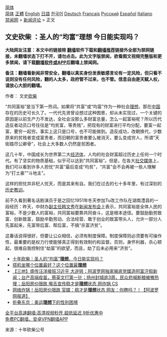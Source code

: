  <!-- 面包屑导航 --> <div class="breadcrumb"><!-- GTranslate: https://gtranslate.io/ -->  <div class="switcher notranslate">  <div class="selected">  <a href="#" onclick="return false;"> 简体</a>  </div>  <div class="option">  <a href="https://www.bannedbook.org" onclick="doGTranslate('zh-CN|zh-CN');jQuery('div.switcher div.selected a').html(jQuery(this).html());return false;" title="简体中文" class="nturl selected"> 简体</a>  <a href="https://www.bannedbook.org/zh-tw/" onclick="doGTranslate('zh-CN|zh-TW');jQuery('div.switcher div.selected a').html(jQuery(this).html());return false;" title="繁體中文" class="nturl"> 正體</a>  <a href="https://www.bannedbook.org/en/" onclick="doGTranslate('zh-CN|en');jQuery('div.switcher div.selected a').html(jQuery(this).html());return false;" title="English" class="nturl"> English</a>  <a href="https://www.bannedbook.org/ja/" onclick="doGTranslate('zh-CN|ja');jQuery('div.switcher div.selected a').html(jQuery(this).html());return false;" title="日本語" class="nturl"> 日語</a>  <a href="https://www.bannedbook.org/ko/" onclick="doGTranslate('zh-CN|ko');jQuery('div.switcher div.selected a').html(jQuery(this).html());return false;" title="한국어" class="nturl"> 한국어</a>  <a href="https://www.bannedbook.org/de/" onclick="doGTranslate('zh-CN|de');jQuery('div.switcher div.selected a').html(jQuery(this).html());return false;" title="Deutsch" class="nturl"> Deutsch</a>  <a href="https://www.bannedbook.org/fr/" onclick="doGTranslate('zh-CN|fr');jQuery('div.switcher div.selected a').html(jQuery(this).html());return false;" title="Français" class="nturl"> Français</a>  <a href="https://www.bannedbook.org/ru/" onclick="doGTranslate('zh-CN|ru');jQuery('div.switcher div.selected a').html(jQuery(this).html());return false;" title="Русский" class="nturl"> Русский</a>  <a href="https://www.bannedbook.org/es/" onclick="doGTranslate('zh-CN|es');jQuery('div.switcher div.selected a').html(jQuery(this).html());return false;" title="Español" class="nturl"> Español</a>  <a href="https://www.bannedbook.org/it/" onclick="doGTranslate('zh-CN|it');jQuery('div.switcher div.selected a').html(jQuery(this).html());return false;" title="Italiano" class="nturl"> Italiano</a>  </div>  </div>      <div class='breadcrumb-sub'><!-- Breadcrumb NavXT 6.3.0 --> <a href="https://www.bannedbook.org/" class="home">禁闻网</a> &gt; <a href="https://www.bannedbook.org/bnews/comments/" class="category">新闻评论</a> &gt; 正文</div></div><h2>文史砍柴 ：圣人的“均富”理想 今日能实现吗？</h2> <p class="notice"><b>大陆网友注意：本文中的链接除 <a href="https://github.com/bannedbook/fanqiang" >翻墙</a>软件下载和<a href="https://github.com/killgcd/justmysocks/blob/master/README.md">翻墙推荐</a>链接外全部为禁网链接，未翻墙状态下打不开，请勿点击。此为文字版禁闻，欲看图文视频完整版和更多禁闻，请下载<a href="https://github.com/bannedbook/fanqiang">翻墙软件或APP</a>后翻墙上禁闻网。</p><p>备注：翻墙看新闻非常安全，翻墙以真实身份发表敏感言论有一定风险，但只看不说则没有任何风险，翻的人太多，政府管不过来，也不管。信息自由是天赋人权，请放心大胆的翻墙。</b></p>  <div class="entry"> <p>作者： 文史<a href="https://www.bannedbook.org/bnews/tag/%E7%A0%8D%E6%9F%B4/" class="st_tag internal_tag" rel="tag" title="标签 砍柴 下的日志">砍柴</a></p> <p>“共同富裕”是当下第一热词。如果将“共富”或“均富”作为一种社会<a href="https://www.bannedbook.org/bnews/tag/%E7%90%86%E6%83%B3/" class="st_tag internal_tag" rel="tag" title="标签 理想 下的日志">理想</a>，那在<span class='wp_keywordlink_affiliate'><a href="https://www.bannedbook.org/" title="中国" target="_blank">中国</a></span>存在的历史可长久了。一代代先贤曾设想过这种图景，却从未实现过，一个关键的原因是以前生产力不发达，全社会没那么多财富总量，怎么一起富裕呢？所以历代造反者动员口号往往是“均贫富，等贵贱”，把现有的财富进行平均分配，要富一起富，要穷一起穷。事实上这只是口号，也不可能做到。造反成功，改朝换代，少数原来的贫贱者变成富贵者，而旧朝的富贵者要么被消灭，要么变成穷人，所谓“天街踏尽公卿骨”，社会上大多数人仍然是贫困者。</p>  <p>这几十年，中国成长为世界第二大<a href="https://www.bannedbook.org/bnews/tag/%E7%BB%8F%E6%B5%8E%E4%BD%93/" class="st_tag internal_tag" rel="tag" title="标签 经济体 下的日志">经济体</a>，人均的社会财富超过历史上任何一个时代。有了坚实的物质基础，似乎可以达到“共同富裕”。但是，在各大<a href="https://www.bannedbook.org/bnews/tag/%e7%a4%be%e4%ba%a4%e5%aa%92%e4%bd%93/" class="st_tag internal_tag" rel="tag" title="标签 社交媒体 下的日志">社交媒体</a>上，我们可以看到许多人担忧“共富”最后变成“均贫”，“共富”会不会再被一些人理解为“打土豪”“斗地主”。</p> <p>这样的担忧并非杞人忧天，而是其来有自。我们在过去的七十多年里，有过深刻的<a href="https://www.bannedbook.org/bnews/tag/%E5%8E%86%E5%8F%B2%E6%95%99%E8%AE%AD/" class="st_tag internal_tag" rel="tag" title="标签 历史教训 下的日志">历史教训</a>。</p>  <p>前不久看到著名话剧演员于是之回忆1951年冬天参加Tu改工作队在湖南澧县的一段经历：昨天，中财办<a href="https://www.bannedbook.org/bnews/tag/%E5%89%AF%E4%B8%BB%E4%BB%BB/" class="st_tag internal_tag" rel="tag" title="标签 副主任 下的日志">副主任</a><a href="https://www.bannedbook.org/bnews/tag/%e9%9f%a9%e6%96%87%e7%a7%80/" class="st_tag internal_tag" rel="tag" title="标签 韩文秀 下的日志">韩文秀</a>在<a href="https://www.bannedbook.org/bnews/tag/%E6%96%B0%E9%97%BB%E5%8F%91%E5%B8%83%E4%BC%9A/" class="st_tag internal_tag" rel="tag" title="标签 新闻发布会 下的日志">新闻发布会</a>上表示，共同富裕是全体人民的富裕，不是少数人的富裕，共同富裕要靠共同奋斗，这是根本途径。要鼓励勤劳致富、创新致富，鼓励辛勤劳动、合法经营、敢于创业的致富带头人，允许一部分人先富起来，先富带后富、帮后富，不搞“杀富济贫”。</p> <p>这番话说得很好，但要让公众相信，必须有制度保障。制度保障则必须要有可操作性，最重要的是权力行使能够真正得到有效制约和监督。否则，身怀利器，杀心顿起，很难自我控制住“劫富”的欲望，而且，劫了后未必用来“济贫”。</p>  <ul class='op-related-articles' title='相关阅读'> <li><a href='https://www.bannedbook.org/bnews/baitai/20210828/1614595.html' target='_blank'>十年砍柴｜圣人的“均富”<b>理想</b>，今日能实现吗？</a></li> <li><a href='https://www.bannedbook.org/bnews/funmedia/20210825/1612727.html' target='_blank'>搭机坐哪个位置最好？这个位置最<b>理想</b></a></li> <li><a href='https://www.bannedbook.org/bnews/bannedvideo/20210824/1611967.html' target='_blank'>【三地】盛传汪洋接班习近平 大逆转；阿波罗网独家揭底党媒造阿富汗假新闻；台产高端疫苗，蔡英文打第一针；扬州封城逾3周，民众悲喊断粮被撤热搜；岳阳房价限跌 喉舌宣传稳才是<b>理想</b>状态 网炸锅 CS</a></li> <li><a href='https://www.bannedbook.org/bnews/topimagenews/20210823/1611626.html' target='_blank'>网络炸锅！岳阳房价限跌 官媒：稳才是<b>理想</b>状态 网友：你瞎吗？！【阿波罗网报道】</a></li> <li><a href='https://www.bannedbook.org/bnews/comments/20210811/1604154.html' target='_blank'>折叠东京：奥运<b>理想</b>下的性别困境</a></li> </ul> <p class="texttj"> <a href="https://github.com/bannedbook/fanqiang/wiki/V2ray%E6%9C%BA%E5%9C%BA" target="_blank">全平台高速翻墙:高清视频秒开,超低延迟,9折优惠中</a><br/> <a href="https://github.com/bannedbook/fanqiang/wiki/%E7%A6%81%E9%97%BB%E7%BD%91%E5%AE%89%E5%8D%93%E7%BF%BB%E5%A2%99%E6%96%B0%E9%97%BBAPP" target="_blank">免费PC翻墙、安卓VPN翻墙APP</a></p><p> 来源：十年砍柴公号 </p> <a name='sharetosocial'></a>  <div style="margin-bottom:5px;padding-bottom:5px;clear:both"> <div id="archive-pix-1" class="banner-ads"> <!-- AuctionX Display platform tag START --> <div id="26318x728x90x621x_ADSLOT2" clicktrack="%%CLICK_URL_ESC%%"></div> <!-- AuctionX Display platform tag END --> </div> <div id="archive-pix-2" class="banner-ads"> <!-- AuctionX Display platform tag START --> <div id="26315x300x250x621x_ADSLOT2" clicktrack="%%CLICK_URL_ESC%%"></div> <!-- AuctionX Display platform tag END --> </div> </div>  <div id="archive-pix-1" class="banner-ads"> <!-- AuctionX Display platform tag START --> <div id="26318x728x90x621x_ADSLOT3" clicktrack="%%CLICK_URL_ESC%%"></div> <!-- AuctionX Display platform tag END --> </div> </div><!--END ENTRY--> 